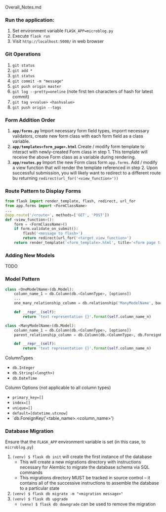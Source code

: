 Overall_Notes.md

### Run the application:

1. Set environment variable `FLASK_APP=microblog.py`
2. Execute `flask run`
3. Visit `http://localhost:5000/` in web browser

### Git Operations

1. `git status`
2. `git add *`
3. `git status`
4. `git commit -m "message"`
5. `git push origin master`
6. `git log --pretty=oneline` (note first ten characters of hash for latest commit)
7. `git tag v<value> <hashvalue>`
8. `git push origin --tags`

### Form Addition Order

1. **`app/forms.py`** Import necessary form field types, imporrt necessary validators, create new form class with each form field as a class variable. 
2. **`app/templates<form_page>.html`** Create / modify form template to interact with newly-created Form class in step 1. This template will receive the above Form class as a variable during rendering.
3. **`app/routes.py`** Import the new Form class form `app.forms`. Add / modify a view function that will render the template referenced in step 2. Upon successful submission, you will likely want to redirect to a different route bu returning `redirect(url_for('<view_function>'))`

### Route Pattern to Display Forms

```python
from flask import render_template, flash, redirect, url_for
from app.forms import <FormClassName>
...
@app.route('/<route>', methods=['GET', 'POST'])
def <view_function>():
    form = <FormClassName>()
    if form.validate_on_submit():
        flash('<message to flash>')
        return redirect(url_for('<target_view_function>')
    return render_template('<form_template>.html', title='<form page title>', form=form)
```

### Adding New Models

TODO

### Model Pattern

```python
class <OneModelName>(db.Model):
    column_name_1 = db.Column(db.<ColumnType>, [options])
    ...
    one_many_relationship_column = db.relationship('ManyModelName', backref='<reference name as variable from other model>')

    def __repr__(self):
        return 'text representation {}'.format(self.column_name_n)

class <ManyModelName>(db.Model):
    column_name_1 = db.Column(db.<ColumnType>, [options])
    parent_relationship_column = db.Column(db.<ColumnType>, db.ForeignKey('onemodelname.column_name_1'))

    def __repr__(self):
        return 'text representation {}'.format(self.column_name_n)
```

ColumnTypes

* `db.Integer`
* `db.String(<length>)`
* `db.DateTime`

Column Options (not applicable to all column types)

* `primary_key=[]`
* `index=[]`
* `unique=[]`
* `default=[datetime.utcnow]`
* `db.ForeignKey('<table_name>.<column_name>')


### Database Migration

Ensure that the `FLASK_APP` environment variable is set (in this case, to `microblog.py`)

1. `(venv) $ flask db init` will create the first instance of the database
    - This will create a new migrations directory with instructions necessary for Alembic to migrate the database schema via SQL commands
    - This migrations directory MUST be tracked in source control – it contains all of the successive instructions to assemble the database to a particular state
2. `(venv) $ flask db migrate -m "<migration message>"`
3. `(venv) $ flask db upgrade`
    - `(venv) $ flask db downgrade` can be used to remove the migration